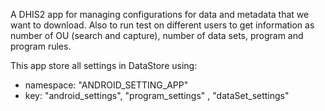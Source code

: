 A DHIS2 app for managing configurations for data and metadata that we want to download. Also to run test on different users to get information as number of OU (search and capture), number of data sets, program and program rules.

This app store all settings in DataStore using:

- namespace: "ANDROID_SETTING_APP"
- key: "android_settings", "program_settings" , "dataSet_settings"
